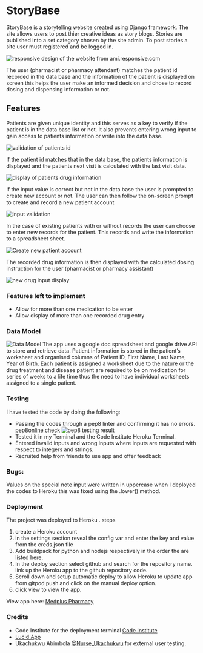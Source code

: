 # StoryBase

StoryBase is a storytelling website created using Django framework. The site allows users to post thier creative ideas as story blogs. Stories are published into a set category chosen by the site admin. To post stories a site user must registered and be logged in.



![responsive design of the website from ami.responsive.com](assets/images/responsive-test.jpg)

The user (pharmacist or pharmacy attendant) matches the patient id recorded in the data base and the information of the patient is displayed on screen this helps the user make an informed decision and chose to record dosing and dispensing information or not.

## Features

Patients are given unique identity and  this serves as a key to verify if the patient is in the data base list or not. It also prevents entering wrong input to gain access to patients information or write into the data base.

![validation of patients id](assets/images/validation-of-patient-id.jpg)

If the patient id matches that in the data base, the patients information is displayed and the patients next visit is calculated with the last visit data.

![display of patients drug information](assets/images/patient-information-display.jpg)

If the input value is correct but not in the data base the user is prompted to create new account or not.
The user can then follow the on-screen prompt to create and record a new patient account

![input validation](assets/images/input-validation.jpg)

In the case of existing patients with or without records the user can choose to enter new records for the patient. This records and write the information to a spreadsheet sheet.

![Create new patient account](assets/images/create-new-acount.jpg)

The recorded drug information is then displayed with the calculated dosing instruction for the user (pharmacist or pharmacy assistant)

![new drug input display](assets/images/new-medication-recorded.jpg)

### Features left to implement
* Allow for more than one medication to be enter
* Allow display of more than one recorded drug entry

### Data Model
![Data Model](assets/images/medplus-project-data-model.jpeg)
The app uses a google doc spreadsheet and google drive API to store and retrieve data. Patient information is stored in the patient’s worksheet and organised columns of Patient ID, First Name, Last Name, Year of Birth. Each patient is assigned a worksheet due to the nature or the drug treatment and disease patient are required to be on medication for series of weeks to a life time thus the need to have individual worksheets assigned to a single patient.

### Testing
I have tested the code by doing the following:
* Passing the codes through a pep8 linter and confirming it has no errors. [pep8online check](pep8http://pep8online.com/checkresult)
![pep8 testing result](assets/images/pep8onlie-validation.jpg)
* Tested it in my Terminal and the Code Institute Heroku Terminal.
* Entered invalid inputs and wrong inputs where inputs are requested with respect to integers and strings.
* Recruited help from friends to use app and offer feedback

### Bugs:
Values on the special note input were written in uppercase when I deployed the codes to Heroku this was fixed using the .lower() method.

### Deployment
The project was deployed to Heroku
. steps
1. create a Heroku account
2.  in the settings section reveal the config var and enter the key and value from the creds.json file
3. Add buildpack for python and nodejs respectively in the order the are listed here.
4. In the deploy section select github and search for the repository name. link up the Heroku app to the github repository code.
5. Scroll down and setup automatic deploy to allow Heroku to update app from gitpod push and click on the manual deploy option.
6. click view to view the app.

 View app here: [Medplus Pharmacy](https://medplus-pharmacy.herokuapp.com/)

### Credits
* Code Institute for the deployment terminal [Code Institute](https://codeinstitute.net/ie/)
* [Lucid App](https://lucid.app)
* Ukachukwu Abimbola [@Nurse_Ukachukwu](https://twitter.com/nurse_ukachukwu) for external user testing.